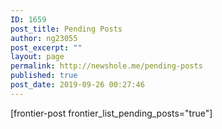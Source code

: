 ```yaml
---
ID: 1659
post_title: Pending Posts
author: ng23055
post_excerpt: ""
layout: page
permalink: http://newshole.me/pending-posts
published: true
post_date: 2019-09-26 00:27:46
---
```

[frontier-post frontier_list_pending_posts="true"]